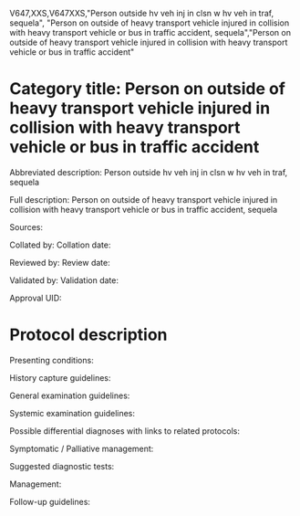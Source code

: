 V647,XXS,V647XXS,"Person outside hv veh inj in clsn w hv veh in traf, sequela", "Person on outside of heavy transport vehicle injured in collision with heavy transport vehicle or bus in traffic accident, sequela","Person on outside of heavy transport vehicle injured in collision with heavy transport vehicle or bus in traffic accident"
# Category title: Person on outside of heavy transport vehicle injured in collision with heavy transport vehicle or bus in traffic accident

Abbreviated description: Person outside hv veh inj in clsn w hv veh in traf, sequela

Full description: Person on outside of heavy transport vehicle injured in collision with heavy transport vehicle or bus in traffic accident, sequela

Sources:

Collated by:
Collation date:

Reviewed by:
Review date:

Validated by:
Validation date:

Approval UID:

# Protocol description

Presenting conditions:

History capture guidelines:

General examination guidelines:

Systemic examination guidelines:

Possible differential diagnoses with links to related protocols:

Symptomatic / Palliative management:

Suggested diagnostic tests:

Management:

Follow-up guidelines:
